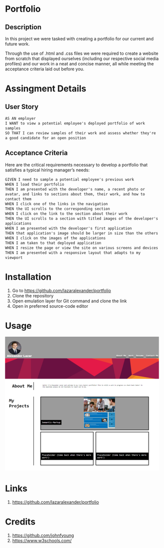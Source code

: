 # Portfolio

## Description

In this project we were tasked with creating a portfolio for our current and future work.

Through the use of .html and .css files we were required to create a website from scratch that displayed ourselves (including our respective social media profiles) and our work in a neat and concise manner, all while meeting the acceptance criteria laid out before you.

# Assingment Details

## User Story

```
AS AN employer
I WANT to view a potential employee's deployed portfolio of work samples
SO THAT I can review samples of their work and assess whether they're a good candidate for an open position
```

## Acceptance Criteria

Here are the critical requirements necessary to develop a portfolio that satisfies a typical hiring manager’s needs:

```
GIVEN I need to sample a potential employee's previous work
WHEN I load their portfolio
THEN I am presented with the developer's name, a recent photo or avatar, and links to sections about them, their work, and how to contact them
WHEN I click one of the links in the navigation
THEN the UI scrolls to the corresponding section
WHEN I click on the link to the section about their work
THEN the UI scrolls to a section with titled images of the developer's applications
WHEN I am presented with the developer's first application
THEN that application's image should be larger in size than the others
WHEN I click on the images of the applications
THEN I am taken to that deployed application
WHEN I resize the page or view the site on various screens and devices
THEN I am presented with a responsive layout that adapts to my viewport
```

# Installation

1. Go to https://github.com/lazaralexander/portfolio
2. Clone the repository
3. Open emulation layer for Git command and clone the link
4. Open in preferred source-code editor

# Usage

![Screenshot of Website](https://github.com/lazaralexander/portfolio/blob/main/assets/images/Screenshot%202022-03-02%20101354.png "Website")

# Links

1. https://github.com/lazaralexander/portfolio

# Credits

1. https://github.com/johnfyoung
2. https://www.w3schools.com/